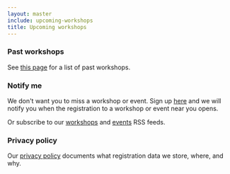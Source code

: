 ```yaml
---
layout: master
include: upcoming-workshops
title: Upcoming workshops
---
```


### Past workshops

See [this page](/workshops/past-workshops/) for a list of past workshops.

### Notify me

We don't want you to miss a workshop or event.
Sign up
[here](https://goo.gl/forms/DLp3d0CzkAnwS2GX2)
and we will notify you when the registration to a workshop or event near you opens.

Or subscribe to our [workshops](/feed-workshops/) and
[events](/feed-events/) RSS feeds.


### Privacy policy

Our [privacy policy](/privacy-policy/)
documents what registration data we store, where, and why.
